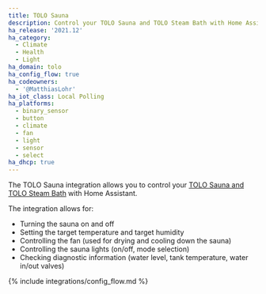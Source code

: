 ```yaml
---
title: TOLO Sauna
description: Control your TOLO Sauna and TOLO Steam Bath with Home Assistant.
ha_release: '2021.12'
ha_category:
  - Climate
  - Health
  - Light
ha_domain: tolo
ha_config_flow: true
ha_codeowners:
  - '@MatthiasLohr'
ha_iot_class: Local Polling
ha_platforms:
  - binary_sensor
  - button
  - climate
  - fan
  - light
  - sensor
  - select
ha_dhcp: true
---
```


The TOLO Sauna integration allows you to control your [TOLO Sauna and TOLO Steam Bath](https://www.tolosauna.com/) with Home Assistant.

The integration allows for:

- Turning the sauna on and off
- Setting the target temperature and target humidity
- Controlling the fan (used for drying and cooling down the sauna)
- Controlling the sauna lights (on/off, mode selection)
- Checking diagnostic information (water level, tank temperature, water in/out valves)

{% include integrations/config_flow.md %}
